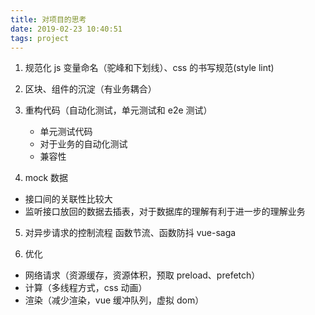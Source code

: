 ```yaml
---
title: 对项目的思考
date: 2019-02-23 10:40:51
tags: project
---
```


1. 规范化
   js 变量命名（驼峰和下划线）、css 的书写规范(style lint)

2. 区块、组件的沉淀（有业务耦合）

3. 重构代码（自动化测试，单元测试和 e2e 测试）

   - 单元测试代码
   - 对于业务的自动化测试
   - 兼容性

4. mock 数据

- 接口间的关联性比较大
- 监听接口放回的数据去插表，对于数据库的理解有利于进一步的理解业务

5. 对异步请求的控制流程 函数节流、函数防抖 vue-saga

6. 优化

- 网络请求（资源缓存，资源体积，预取 preload、prefetch）
- 计算（多线程方式，css 动画）
- 渲染（减少渲染，vue 缓冲队列，虚拟 dom）
